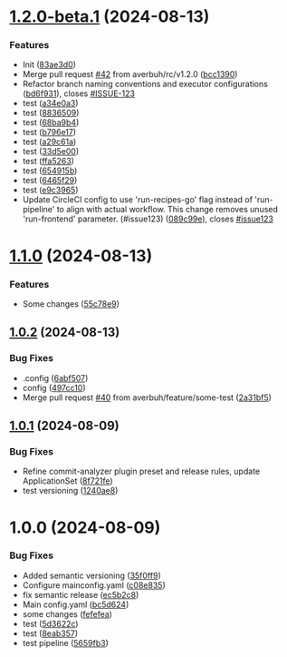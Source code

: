 # [1.2.0-beta.1](https://github.com/averbuh/UniProject/compare/v1.1.0...v1.2.0-beta.1) (2024-08-13)


### Features

* Init ([83ae3d0](https://github.com/averbuh/UniProject/commit/83ae3d0669b160d05c4bd399e1498897e7beb32a))
* Merge pull request [#42](https://github.com/averbuh/UniProject/issues/42) from averbuh/rc/v1.2.0 ([bcc1390](https://github.com/averbuh/UniProject/commit/bcc139070bb959770d70f73f1c77f690e14dd469))
* Refactor branch naming conventions and executor configurations ([bd6f931](https://github.com/averbuh/UniProject/commit/bd6f931a3333bb3b195225d38de64d2359d78b50)), closes [#ISSUE-123](https://github.com/averbuh/UniProject/issues/ISSUE-123)
* test ([a34e0a3](https://github.com/averbuh/UniProject/commit/a34e0a3b21a8704939c1e22af55b841d52f5baa7))
* test ([8836509](https://github.com/averbuh/UniProject/commit/8836509427b4bc3d2936fae5e916ad5d6874b4e2))
* test ([68ba9b4](https://github.com/averbuh/UniProject/commit/68ba9b456b5d62f88638885e8ac8d76c280faab4))
* test ([b796e17](https://github.com/averbuh/UniProject/commit/b796e172febc129af8c3d2fb367495843d0124ec))
* test ([a29c61a](https://github.com/averbuh/UniProject/commit/a29c61a94c0ecf5ce4c6fb0a17e9d3dca4094ad1))
* test ([33d5e00](https://github.com/averbuh/UniProject/commit/33d5e00963ea90014f3067c5692945c6ab1f8842))
* test ([ffa5263](https://github.com/averbuh/UniProject/commit/ffa5263c73ce6012f115365b29205ce64466163e))
* test ([654915b](https://github.com/averbuh/UniProject/commit/654915b0775e6937fb1d6447830d558eea222671))
* test ([6465f29](https://github.com/averbuh/UniProject/commit/6465f2903cdd2dcf38870e626f1e2f6aecbd3d90))
* test ([e9c3965](https://github.com/averbuh/UniProject/commit/e9c3965779f105b29bc7b4bffde18bd8c7a6f2d3))
* Update CircleCI config to use 'run-recipes-go' flag instead of 'run-pipeline' to align with actual workflow. This change removes unused 'run-frontend' parameter. (#issue123) ([089c99e](https://github.com/averbuh/UniProject/commit/089c99ed4f044ef1a3cc49859277e29913bd53ab)), closes [#issue123](https://github.com/averbuh/UniProject/issues/issue123)

# [1.1.0](https://github.com/averbuh/UniProject/compare/v1.0.2...v1.1.0) (2024-08-13)


### Features

* Some changes ([55c78e9](https://github.com/averbuh/UniProject/commit/55c78e98a0cd8307f90d983a91bb294950e4e3eb))

## [1.0.2](https://github.com/averbuh/UniProject/compare/v1.0.1...v1.0.2) (2024-08-13)


### Bug Fixes

* .config ([6abf507](https://github.com/averbuh/UniProject/commit/6abf50704b011bff485847e8680d86992c08d22e))
* config ([497cc10](https://github.com/averbuh/UniProject/commit/497cc10c32df4953b16ff0496549d27e3915f2d3))
* Merge pull request [#40](https://github.com/averbuh/UniProject/issues/40) from averbuh/feature/some-test ([2a31bf5](https://github.com/averbuh/UniProject/commit/2a31bf5efd107616e8a029f8d9a8cd26d2de7ed3))

## [1.0.1](https://github.com/averbuh/UniProject/compare/v1.0.0...v1.0.1) (2024-08-09)


### Bug Fixes

* Refine commit-analyzer plugin preset and release rules, update ApplicationSet ([8f721fe](https://github.com/averbuh/UniProject/commit/8f721fe1458ec9fa181d01390a1da6f3d5e5f578))
* test versioning ([1240ae8](https://github.com/averbuh/UniProject/commit/1240ae84672cbcb3eeb60f25315dd183e11b33f8))

# 1.0.0 (2024-08-09)


### Bug Fixes

* Added semantic versioning ([35f0ff9](https://github.com/averbuh/UniProject/commit/35f0ff98cd6cdaadc62f720251288a9bc10d1b7c))
* Configure mainconfig.yaml ([c08e835](https://github.com/averbuh/UniProject/commit/c08e83559b08717458552fb856f884ee2796a0dd))
* fix semantic release ([ec5b2c8](https://github.com/averbuh/UniProject/commit/ec5b2c87d190050cf6a21f114cd2e7aa455ba3b1))
* Main config.yaml ([bc5d624](https://github.com/averbuh/UniProject/commit/bc5d6244dd1d1954e9c02d65e35025d53d3d7ef2))
* some changes ([fefefea](https://github.com/averbuh/UniProject/commit/fefefea5cec437a934b4c96e81ad7a94bb829eff))
* test ([5d3622c](https://github.com/averbuh/UniProject/commit/5d3622c7b5416ea488de6cc5c78985e04d25445a))
* test ([8eab357](https://github.com/averbuh/UniProject/commit/8eab357b49b4f2b0d0d8aa5c42a252ef227b950a))
* test pipeline ([5659fb3](https://github.com/averbuh/UniProject/commit/5659fb385d4e8378535ef79818968167a70f008b))
